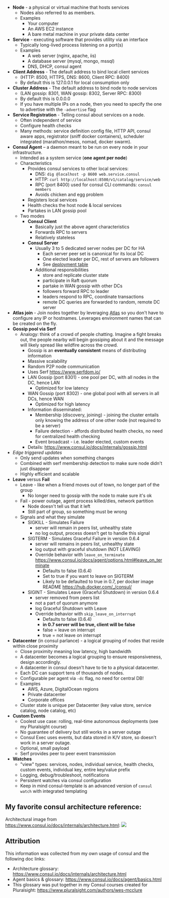 - **Node** - a physical or virtual machine that hosts services
  - Nodes also referred to as members.
  - Examples
    - Your computer
    - An AWS EC2 instance
    - A bare metal machine in your private data center
- **Service** - executing software that provides utility via an interface
  - Typically long-lived process listening on a port(s)
  - Examples
    - A web server (nginx, apache, iis)
    - A database server (mysql, mongo, mssql)
    - DNS, DHCP, consul agent
- **Client Address** - The default address to bind local client services
  - (HTTP: 8500, HTTPS, DNS: 8600, Client RPC: 8400)
  - By default this is 127.0.0.1 for local consumption only
- **Cluster Address** - The default address to bind node to node services   
  - (LAN gossip: 8301, WAN gossip: 8302, Server RPC: 8300)
  - By default this is 0.0.0.0
  - If you have multiple IPs on a node, then you need to specify the one to advertise with the `-advertise` flag
- **Service Registration** - Telling consul about services on a node.
  - Often independent of service
  - Configure health checks
  - Many methods: service definition config file, HTTP API, consul aware apps, registrator (sniff docker containers), scheduler integrated (marathon/mesos, nomad, docker swarm).
- **Consul Agent** – a daemon meant to be run on every node in your infrastructure.
  - Intended as a system service (**one agent per node**)
  - Characteristics
    - Provides consul services to other local services:
      - DNS: `dig @localhost -p 8600 web.service.consul`
      - HTTP: `curl http://localhost:8500/v1/catalog/service/web`
      - RPC (port 8400) used for consul CLI commands: `consul members`
      - Avoids chicken and egg problem
    - Registers local services
    - Health checks the host node & local services
    - Partakes in LAN gossip pool
  - Two modes
    - **Consul Client**
      - Basically just the above agent characteristics
      - Forwards RPC to servers
      - Relatively stateless
    - **Consul Server**
      - Usually 3 to 5 dedicated server nodes per DC for HA
        - Each server peer set is canonical for its local DC
        - One elected leader per DC, rest of servers are followers
        - See [deployment table](https://www.consul.io/docs/internals/consensus.html#deployment_table)
      - Additional responsibilities
        - store and replicate cluster state
        - participate in Raft quorum
        - partake in WAN gossip with other DCs
        - followers forward RPC to leader
        - leaders respond to RPC, coordinate transactions
        - remote DC queries are forwarded to random, remote DC server
- **Atlas join** - Join nodes together by leveraging [Atlas](https://atlas.hashicorp.com/) so you don't have to configure any IP or hostnames. Leverages environment names that can be created on the fly. 
- **Gossip pool via Serf**
  - Analogy: think of a crowd of people chatting. Imagine a fight breaks out, the people nearby will begin gossiping about it and the message will likely spread like wildfire across the crowd.
    - Gossip is an **eventually consistent** means of distributing information
    - Massive scalability
    - Random P2P node communication
    - Uses Serf https://www.serfdom.io/
    - LAN Gossip (port 8301) - one pool per DC, with all nodes in the DC, hence LAN
        - Optimized for low latency
    - WAN Gossip (port 8302) - one global pool with all servers in all DCs, hence WAN
      - Optimized for high latency
    - Information disseminated:
      - Membership (discovery, joining) - joining the cluster entails only knowing the address of one other node (not required to be a server)
      - Failure detection - affords distributed health checks, no need for centralized health checking
      - Event broadcast - i.e. leader elected, custom events
    - Details: https://www.consul.io/docs/internals/gossip.html
- *Edge triggered updates*
    - Only send updates when something changes
    - Combined with serf membership detection to make sure node didn't just disappear
    - Highly efficient and scalable
- **Leave** versus **Fail**
  - Leave - like when a friend moves out of town, no longer part of the group
    - No longer need to gossip with the node to make sure it's ok
  - Fail - power outage, agent process killed/dies, network partition
    - Node doesn't tell us that it left
    - Still part of group, so something must be wrong
  - Signals and what they simulate
    - SIGKILL - Simulates Failure 
      - server will remain in peers list, unhealthy state
      - no log output, process doesn't get to handle this signal
    - SIGTERM - Simulates Graceful Failure in version 0.6.4
      - server will remains in peers list, unhealthy state
      - log output with graceful shutdown (NOT LEAVING)
      - Override behavior with `leave_on_terminate` https://www.consul.io/docs/agent/options.html#leave_on_terminate
        - Defaults to false (0.6.4)
        - Set to true if you want to leave on SIGTERM
        - Likely to be defaulted to true in 0.7, per docker image README https://hub.docker.com/_/consul/
    - SIGINT - Simulates Leave (Graceful Shutdown) in version 0.6.4
      - server removed from peers list
      - not a part of quorum anymore
      - log Graceful Shutdown with Leave
      - Override behavior with `skip_leave_on_interrupt`
        - Defaults to false (0.6.4)
        - **in 0.7 server will be true, client will be false**
        - false = leave on interrupt
        - true = not leave on interrupt
- **Datacenter** (in consul parlance) - a logical grouping of nodes that reside within close proximity
  - Close proximity meaning low latency, high bandwidth
  - A datacenter becomes a logical grouping to ensure responsiveness, design accordingly.
  - A datacenter in consul doesn't have to tie to a physical datacenter.
  - Each DC can support tens of thousands of nodes.
  - Configurable per agent via `-dc` flag, no need for central DB!
  - Examples
    - AWS, Azure, DigitalOcean regions
    - Private datacenter
    - Corporate offices
  - Cluster state is unique per Datacenter (key value store, service catalog, node catalog, etc)
- **Custom Events**
  - Coolest use case: rolling, real-time autonomous deployments (see my Pluralsight course)
  - No guarantee of delivery but still works in a server outage
  - Consul Exec uses events, but data stored in K/V store, so doesn't work in a server outage.
  - Optional, small payload
  - Serf provides peer to peer event transmission
- **Watches**
  - "view" types: services, nodes, individual service, health checks, custom events, individual key, entire key/value prefix
  - Logging, debug/troubleshoot, notifications
  - Persistent watches via consul configuration
  - Keep in mind consul-template is an advanced version of `consul watch` with integrated templating


## My favorite consul architecture reference: 

Architectural image from https://www.consul.io/docs/internals/architecture.html:
![](https://www.consul.io/img/consul-arch.png)

## Attribution ##

This information was collected from my own usage of consul and the following doc links:
- Architecture glossary: https://www.consul.io/docs/internals/architecture.html
- Agent basics & glossary: https://www.consul.io/docs/agent/basics.html
- This glossary was put together in my Consul courses created for Pluralsight: https://www.pluralsight.com/authors/wes-mcclure
